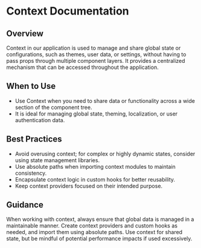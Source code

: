 # Context Documentation

## Overview

Context in our application is used to manage and share global state or configurations, such as themes, user data, or settings, without having to pass props through multiple component layers. It provides a centralized mechanism that can be accessed throughout the application.

## When to Use

- Use Context when you need to share data or functionality across a wide section of the component tree.
- It is ideal for managing global state, theming, localization, or user authentication data.

## Best Practices

- Avoid overusing context; for complex or highly dynamic states, consider using state management libraries.
- Use absolute paths when importing context modules to maintain consistency.
- Encapsulate context logic in custom hooks for better reusability.
- Keep context providers focused on their intended purpose.

## Guidance

When working with context, always ensure that global data is managed in a maintainable manner. Create context providers and custom hooks as needed, and import them using absolute paths. Use context for shared state, but be mindful of potential performance impacts if used excessively.
